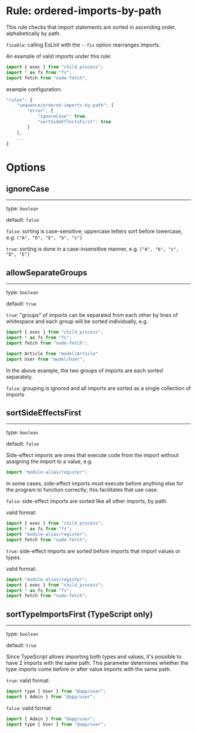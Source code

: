 # Rule: ordered-imports-by-path

This rule checks that import statements are sorted in ascending order, alphabetically by path.

`fixable`: calling EsLint with the `--fix` option rearranges imports.

An example of valid imports under this rule:

```javascript
import { exec } from "child_process";
import * as fs from "fs";
import fetch from "node-fetch";
```

example configuration:
```javascript
"rules": {
    "sequence/ordered-imports-by-path": [
        "error", {
            "ignoreCase": true,
            "sortSideEffectsFirst": true
        }
    ],
    ...
}
```

# Options

## ignoreCase
-------------

type: `boolean`

default: `false`

`false`: sorting is case-sensitive; uppercase letters sort before lowercase, e.g. `["A", "D", "E", "b", "c"]`

`true`: sorting is done in a case-insensitive manner, e.g. `["A", "b", "c", "D", "E"]`

## allowSeparateGroups
----------------------

type: `boolean`

default: `true`

`true`: "groups" of imports can be separated from each other by lines of whitespace and each group will be sorted individually, e.g.

```javascript
import { exec } from "child_process";
import * as fs from "fs";
import fetch from "node-fetch";

import Article from "model/Article"
import User from "model/User";
```
In the above example, the two groups of imports are each sorted separately.

`false`: grouping is ignored and all imports are sorted as a single collection of imports

## sortSideEffectsFirst
-----------------------

type: `boolean`

default: `false`

Side-effect imports are ones that execute code from the import without assigning the import to a value, e.g.

```javascript
import "module-alias/register";
```

In some cases, side-effect imports must execute before anything else for the program to function correctly; this facilitates that use case.

`false`: side-effect imports are sorted like all other imports, by path.

valid format:
```javascript
import { exec } from "child_process";
import * as fs from "fs";
import "module-alias/register";
import fetch from "node-fetch";
```

`true`: side-effect imports are sorted before imports that import values or types.

valid format:
```javascript
import "module-alias/register";
import { exec } from "child_process";
import * as fs from "fs";
import fetch from "node-fetch";
```

## sortTypeImportsFirst (TypeScript only)
-----------------------

type: `boolean`

default: `true`

Since TypeScript allows importing both types and values, it's possible to have 2 imports with the same path. This parameter determines whether the type imports come before or after value imports with the same path.

`true`: valid format:
```javascript
import type { User } from "@app/user";
import { Admin } from "@app/user";
```

`false`: valid format
```javascript
import { Admin } from "@app/user";
import type { User } from "@app/user";
```
